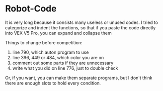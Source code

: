 # Robot-Code
It is very long because it consists many useless or unused codes. 
I tried to categorize and indent the functions, so that if you paste the code directly into VEX V5 Pro, you can expand and collapse them

Things to change before competition: 
1. line 790, which auton program to use
2. line 396, 449 or 484, which color you are on
3. comment out some parts if they are unnecessary
4. write what you did on line 776, just to double check

Or, if you want, you can make them separate programs, but I don't think there are enough slots to hold every condition. 
